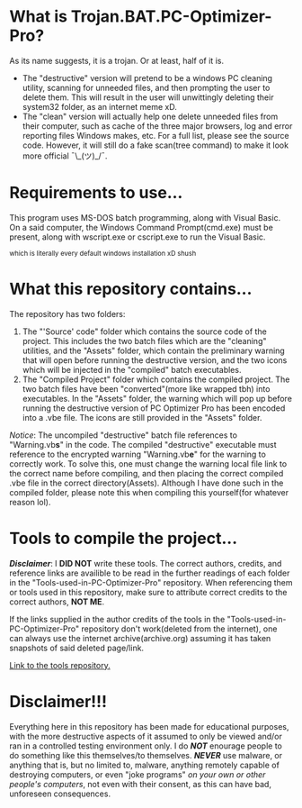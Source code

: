 # What is Trojan.BAT.PC-Optimizer-Pro?
As its name suggests, it is a trojan. Or at least, half of it is. 
  - The "destructive" version will pretend to be a windows PC cleaning utility, scanning for unneeded files, and then prompting the user to delete them. This will result in the user will unwittingly deleting their system32 folder, as an internet meme xD.
  - The "clean" version will actually help one delete unneeded files from their computer, such as cache of the three major browsers, log and error reporting files Windows makes, etc. For a full list, please see the source code. However, it will still do a fake scan(tree command) to make it look more official ¯\\\_(ツ)\_/¯.
  
# Requirements to use...
This program uses MS-DOS batch programming, along with Visual Basic. On a said computer, the Windows Command Prompt(cmd.exe) must be present, along with wscript.exe or cscript.exe to run the Visual Basic.

<sub>which is literally every default windows installation xD shush<sub>
# What this repository contains...
The repository has two folders:
  1) The "'Source' code" folder which contains the source code of the project. This includes the two batch files which are the "cleaning" utilities, and the "Assets" folder, which contain the preliminary warning that will open before running the destructive version, and the two icons which will be injected in the "compiled" batch executables.
  2) The "Compiled Project" folder which contains the compiled project. The two batch files have been "converted"(more like wrapped tbh) into executables. In the "Assets" folder, the warning which will pop up before running the destructive version of PC Optimizer Pro has been encoded into a .vbe file. The icons are still provided in the "Assets" folder. 
  
*Notice*: The uncompiled "destructive" batch file references to "Warning.vb**s**" in the code. The compiled "destructive" executable must reference to the encrypted warning "Warning.vb**e**" for the warning to correctly work. To solve this, one must change the warning local file link to the correct name before compiling, and then placing the correct compiled .vbe file in the correct directory(Assets). Although I have done such in the compiled folder, please note this when compiling this yourself(for whatever reason lol).

# Tools to compile the project...
***Disclaimer***: I **DID NOT** write these tools. The correct authors, credits, and reference links are availible to be read in the further readings of each folder in the "Tools-used-in-PC-Optimizer-Pro" repository. When referencing them or tools used in this repository, make sure to attribute correct credits to the correct authors, **NOT ME**.

If the links supplied in the author credits of the tools in the "Tools-used-in-PC-Optimizer-Pro" repository don't work(deleted from the internet), one can always use the internet archive(archive.org) assuming it has taken snapshots of said deleted page/link.

[Link to the tools repository.](https://github.com/CaptainChicky/Tools-used-in-PC-Optimizer-Pro)

# Disclaimer!!!
Everything here in this repository has been made for educational purposes, with the more destructive aspects of it assumed to only be viewed and/or ran in a controlled testing environment only. I do ***NOT*** enourage people to do something like this themselves/to themselves. ***NEVER*** use malware, or anything that is, but no limited to, malware, anything remotely capable of destroying computers, or even "joke programs" *on your own or other people's computers*, not even with their consent, as this can have bad, unforeseen consequences.
